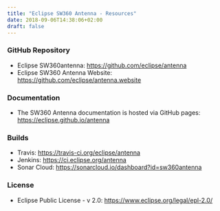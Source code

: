 ```yaml
---
title: "Eclipse SW360 Antenna - Resources"
date: 2018-09-06T14:38:06+02:00
draft: false
---
```


### GitHub Repository

* Eclipse SW360antenna: https://github.com/eclipse/antenna
* Eclipse SW360 Antenna Website: https://github.com/eclipse/antenna.website

### Documentation

* The SW360 Antenna documentation is hosted via GitHub pages: https://eclipse.github.io/antenna

### Builds

* Travis: https://travis-ci.org/eclipse/antenna
* Jenkins: https://ci.eclipse.org/antenna
* Sonar Cloud: https://sonarcloud.io/dashboard?id=sw360antenna

### License

* Eclipse Public License - v 2.0: https://www.eclipse.org/legal/epl-2.0/

